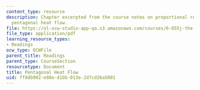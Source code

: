 ```yaml
---
content_type: resource
description: Chapter excerpted from the course notes on proportional reasoning and
  pentagonal heat flow.
file: https://ol-ocw-studio-app-qa.s3.amazonaws.com/courses/6-055j-the-art-of-approximation-in-science-and-engineering-spring-2008/ff8db902e88ed1bb013e2d7cd26a5081_feb22a.pdf
file_type: application/pdf
learning_resource_types:
- Readings
ocw_type: OCWFile
parent_title: Readings
parent_type: CourseSection
resourcetype: Document
title: Pentagonal Heat Flow
uid: ff8db902-e88e-d1bb-013e-2d7cd26a5081
---
```


